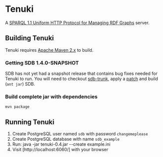 # Tenuki

A [SPARQL 1.1 Uniform HTTP Protocol for Managing RDF Graphs](http://www.w3.org/TR/sparql11-http-rdf-update/) server.

## Building Tenuki

Tenuki requires [Apache Maven 2.x](http://maven.apache.org/) to build.

### Getting SDB 1.4.0-SNAPSHOT

SDB has not yet had a snapshot release that contains bug fixes needed for Tenuki to run. You will need to checkout [sdb-trunk](http://jena.svn.sourceforge.net/svnroot/jena/SDB/trunk), apply a [patch](https://gist.github.com/675719) and build (`ant jar`) SDB.

### Build complete jar with dependencies

	mvn package

## Running Tenuki

1.	Create PostgreSQL user named `sdb` with password `changemeplease`
2.	Create PostgreSQL database with name `sdb_example`
3.	Run:
	java -jar tenuki-0.4.jar --create example.ini
4.	Visit [http://localhost:6060/] with your browser


